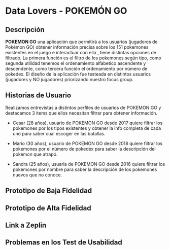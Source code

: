 # Data Lovers - POKEMÓN GO

## Descripción 
**POKEMON GO** una aplicación que permitirá a los usuarios (jugadores de Pokémon GO) obtener información precisa sobre los 151 pokemones existentes en el juego e interactuar con ella , tiene distintas opciones de filtrado.
La primera función es el filtro de los pokemones según tipo, como segunda utilidad tenemos el ordenamiento alfabetico ascendente y descendente, como tercera función el ordenamiento por número de pokedex.
El diseño de la aplicación fue testeada en distintos usuarios (jugadores y NO jugadores) priorizando nuestro focus group.


## Historias de Usuario
Realizamos entrevistas a distintos perfiles de usuarios de POKEMON GO y destacamos 3 items que ellos necesitan filtrar para obtener información.

- Cesar (28 años), usuario de POKEMON GO desde 2017 quiere filtrar los pokemones por los tipos existentes y obtener la info completa de cada uno para saber cual escoger en las batallas.

- Mario (30 años), usuario de POKEMON GO desde 2018 quiere filtrar los pokemones por el número de pokedex para saber la descripción del pokemon que atrapó.

- Sandra (25 años), usuaria de POKEMON GO desde 2016 quiere filtrar los pokemones por nombre para saber la descripción de los pokemones nuevos que no conoce.


## Prototipo de Baja Fidelidad 


## Prototipo de Alta Fidelidad

## Link a Zeplin

## Problemas en los Test de Usabilidad